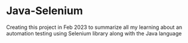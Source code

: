# Java-Selenium
Creating this project in Feb 2023 to summarize all my learning about an automation testing using Selenium library along with the Java language
